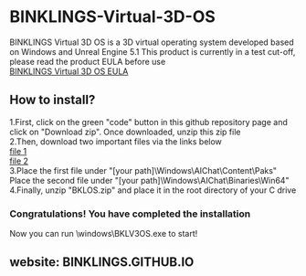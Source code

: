 # BINKLINGS-Virtual-3D-OS
BINKLINGS Virtual 3D OS is a 3D virtual operating system developed based on Windows and Unreal Engine 5.1
This product is currently in a test cut-off, please read the product EULA before use
</br>[BINKLINGS Virtual 3D OS EULA](EULA.txt)
## How to install?
1.First, click on the green "code" button in this github repository page and click on "Download zip". Once downloaded, unzip this zip file</br>
2.Then, download two important files via the links below</br>
[file 1](https://www.mediafire.com/file/5tkrdzvefmmgdjo/AIChat-Windows.ucas/file)</br>
[file 2](https://www.mediafire.com/file/lelnsxz2efs6m4d/AIChat.exe/file)</br>
3.Place the first file under "[your path]\Windows\AIChat\Content\Paks\" </br>Place the second file under "[your path]\Windows\AIChat\Binaries\Win64\"</br>
4.Finally, unzip "BKLOS.zip" and place it in the root directory of your C drive
### Congratulations! You have completed the installation
Now you can run \windows\BKLV3OS.exe to start!
## website: BINKLINGS.GITHUB.IO
